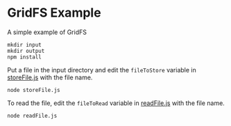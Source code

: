 # GridFS Example
A simple example of GridFS

    mkdir input
    mkdir output
    npm install 

Put a file in the input directory and edit the `fileToStore` variable in [storeFile.js](storeFile.js) with the file name.

    node storeFile.js

To read the file, edit the `fileToRead` variable in [readFile.js](readFile.js) with the file name.

    node readFile.js



